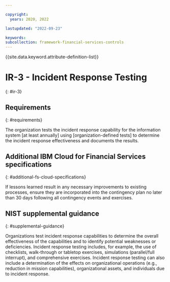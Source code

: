 ```yaml
---

copyright:
  years: 2020, 2022

lastupdated: "2022-09-23"

keywords: 
subcollection: framework-financial-services-controls
---
```


{{site.data.keyword.attribute-definition-list}}

# IR-3 - Incident Response Testing
{: #ir-3}

## Requirements
{: #requirements}

The organization tests the incident response capability for the information system [at least annually] using [organization-defined tests] to determine the incident response effectiveness and documents the results.

## Additional IBM Cloud for Financial Services specifications
{: #additional-fs-cloud-specifications}

If lessons learned result in any necessary improvements to existing processes, ensure they are incorporated into the contingency plan no later than 30 days following all contingency events and exercises.

## NIST supplemental guidance
{: #supplemental-guidance}

Organizations test incident response capabilities to determine the overall effectiveness of the capabilities and to identify potential weaknesses or deficiencies. Incident response testing includes, for example, the use of checklists, walk-through or tabletop exercises, simulations (parallel/full interrupt), and comprehensive exercises. Incident response testing can also include a determination of the effects on organizational operations (e.g., reduction in mission capabilities), organizational assets, and individuals due to incident response.

